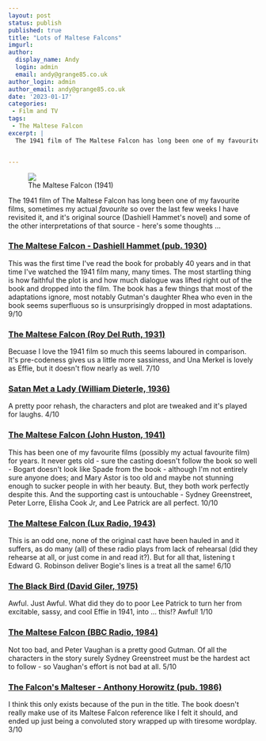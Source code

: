 ```yaml
---
layout: post
status: publish
published: true
title: "Lots of Maltese Falcons"
imgurl: 
author:
  display_name: Andy
  login: admin
  email: andy@grange85.co.uk
author_login: admin
author_email: andy@grange85.co.uk
date: '2023-01-17'
categories:
 - Film and TV
tags:
 - The Maltese Falcon
excerpt: |
  The 1941 film of The Maltese Falcon has long been one of my favourite films, sometimes my actual _favourite_ so over the last few weeks I have revisited it, and its original source (Dashiell Hammet's novel) and some of the other interpretations of that source - here's some thoughts ...


---
```

<figure class="aligncenter"><img src="https://cdn.grange85.co.uk/the-maltese-falcon.jpg" class="img-responsive" /><figcaption>The Maltese Falcon (1941)</figcaption></figure>

The 1941 film of The Maltese Falcon has long been one of my favourite films, sometimes my actual _favourite_ so over the last few weeks I have revisited it, and it's original source (Dashiell Hammet's novel) and some of the other interpretations of that source - here's some thoughts ...

### [The Maltese Falcon - Dashiell Hammet (pub. 1930)](https://en.wikipedia.org/wiki/The_Maltese_Falcon_(novel))
This was the first time I've read the book for probably 40 years and in that time I've watched the 1941 film many, many times. The most startling thing is how faithful the plot is and how much dialogue was lifted right out of the book and dropped into the film. The book has a few things that most of the adaptations ignore, most notably Gutman's daughter Rhea who even in the book seems superfluous so is unsurprisingly dropped in most adaptations. 9/10

### [The Maltese Falcon (Roy Del Ruth, 1931)](https://en.wikipedia.org/wiki/The_Maltese_Falcon_(1931_film))
Becuase I love the 1941 film so much this seems laboured in comparison. It's pre-codeness gives us a little more sassiness, and Una Merkel is lovely as Effie, but it doesn't flow nearly as well. 7/10

### [Satan Met a Lady (William Dieterle, 1936)](https://en.wikipedia.org/wiki/Satan_Met_a_Lady)
A pretty poor rehash, the characters and plot are tweaked and it's played for laughs. 4/10

### [The Maltese Falcon (John Huston, 1941)](https://en.wikipedia.org/wiki/The_Maltese_Falcon_(1941_film))
This has been one of my favourite films (possibly my actual favourite film) for years. It never gets old - sure the casting doesn't follow the book so well - Bogart doesn't look like Spade from the book - although I'm not entirely sure anyone does; and Mary Astor is too old and maybe not stunning enough to sucker people in with her beauty. But, they both work perfectly despite this. And the supporting cast is untouchable - Sydney Greenstreet, Peter Lorre, Elisha Cook Jr, and Lee Patrick are all perfect. 10/10

### [The Maltese Falcon (Lux Radio, 1943)](https://archive.org/details/LuxRadioTheater430208TheMalteseFalcon)
This is an odd one, none of the original cast have been hauled in and it suffers, as do many (all) of these radio plays from lack of rehearsal (did they rehearse at all, or just come in and read it?). But for all that, listening t Edward G. Robinson deliver Bogie's lines is a treat all the same! 6/10

### [The Black Bird (David Giler, 1975)](https://en.wikipedia.org/wiki/The_Black_Bird)
Awful. Just Awful. What did they do to poor Lee Patrick to turn her from excitable, sassy, and cool Effie in 1941, into ... this!? Awful! 1/10

### [The Maltese Falcon (BBC Radio, 1984)](https://www.bbc.co.uk/programmes/b00x88q0)
Not too bad, and Peter Vaughan is a pretty good Gutman. Of all the characters in the story surely Sydney Greenstreet must be the hardest act to follow - so Vaughan's effort is not bad at all. 5/10

### [The Falcon's Malteser - Anthony Horowitz (pub. 1986)](https://en.wikipedia.org/wiki/The_Falcon%27s_Malteser)
I think this only exists because of the pun in the title. The book doesn't really make use of its Maltese Falcon reference like I felt it should, and ended up just being a convoluted story wrapped up with tiresome wordplay. 3/10



